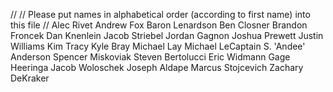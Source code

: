 //
// Please put names in alphabetical order (according to first name) into this file
//
Alec Rivet
Andrew Fox
Baron Lenardson
Ben Closner
Brandon Froncek
Dan Knenlein
Jacob Striebel
Jordan Gagnon
Joshua Prewett
Justin Williams
Kim Tracy
Kyle Bray
Michael Lay
Michael LeCaptain
S. 'Andee' Anderson
Spencer Miskoviak
Steven Bertolucci
Eric Widmann
Gage Heeringa
Jacob Woloschek
Joseph Aldape
Marcus Stojcevich
Zachary DeKraker
